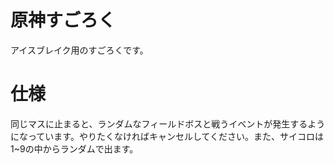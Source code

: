 # 原神すごろく
アイスブレイク用のすごろくです。
# 仕様
同じマスに止まると、ランダムなフィールドボスと戦うイベントが発生するようになっています。やりたくなければキャンセルしてください。また、サイコロは1~9の中からランダムで出ます。
